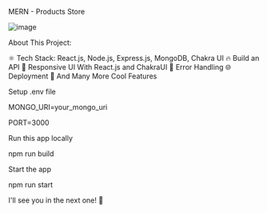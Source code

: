 MERN - Products Store

![image](https://github.com/user-attachments/assets/c91f478b-e3f6-4b5e-8b7e-8f31d137463c)


About This Project:

⚛️ Tech Stack: React.js, Node.js, Express.js, MongoDB, Chakra UI
🔥 Build an API
📱 Responsive UI With React.js and ChakraUI
🐞 Error Handling
🌐 Deployment
🚀 And Many More Cool Features

Setup .env file

MONGO_URI=your_mongo_uri

PORT=3000

Run this app locally

npm run build

Start the app

npm run start

I'll see you in the next one! 🚀
